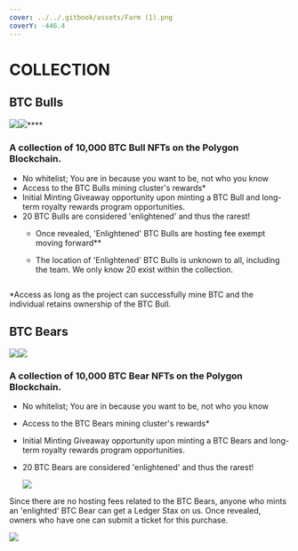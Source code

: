 ```yaml
---
cover: ../../.gitbook/assets/Farm (1).png
coverY: -446.4
---
```


# COLLECTION

## BTC Bulls

****![](../../.gitbook/assets/47.png)****![](../../.gitbook/assets/62.png)****

### **A collection of 10,000 BTC Bull NFTs on the Polygon Blockchain.**&#x20;

* No whitelist; You are in because you want to be, not who you know
* Access to the BTC Bulls mining cluster's rewards\*
* Initial Minting Giveaway opportunity upon minting a BTC Bull and long-term royalty rewards program opportunities.&#x20;
* &#x20;20 BTC Bulls are considered 'enlightened' and thus the rarest!&#x20;
  * Once revealed, 'Enlightened' BTC Bulls are hosting fee exempt moving forward\*\* &#x20;
  *   The location of 'Enlightened' BTC Bulls is unknown to all, including the team. We only know 20 exist within the collection.

      <img src="../../.gitbook/assets/image (4) (3).png" alt="" data-size="original">

\*Access as long as the project can successfully mine BTC and the individual retains ownership of the BTC Bull.  &#x20;

## BTC Bears

![](<../../.gitbook/assets/image (20).png>)![](<../../.gitbook/assets/image (1) (5) (2).png>)

### **A collection of 10,000 BTC Bear NFTs on the Polygon Blockchain.**&#x20;

* No whitelist; You are in because you want to be, not who you know
* Access to the BTC Bears mining cluster's rewards\*
* Initial Minting Giveaway opportunity upon minting a BTC Bears and long-term royalty rewards program opportunities.&#x20;
*   &#x20;20 BTC Bears are considered 'enlightened' and thus the rarest!&#x20;

    ![](<../../.gitbook/assets/image (2) (9).png>)

Since there are no hosting fees related to the BTC Bears, anyone who mints an 'enlighted' BTC Bear can get a Ledger Stax on us. Once revealed, owners who have one can submit a ticket for this purchase.&#x20;

![](<../../.gitbook/assets/image (3).png>)

